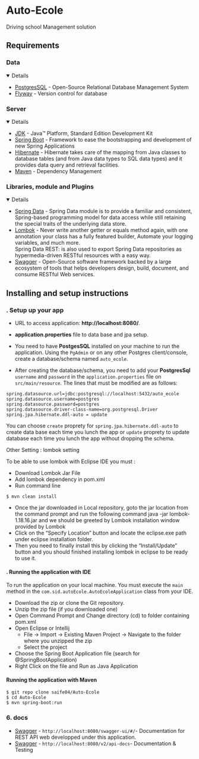 # Auto-Ecole
Driving school Management solution


## Requirements


### Data

<details open="open">
   <ul>
      <li><a href="https://www.postgresql.org/">PostgresSQL</a> - Open-Source Relational Database Management System</li>
      <li><a href="https://flywaydb.org/">Flyway</a> - Version control for database</li>
   </ul>
</details>

### Server 

<details open="open">
   <ul>
      <li><a href="http://www.oracle.com/technetwork/java/javase/downloads/jdk8-downloads-2133151.html">JDK</a> - Java™ Platform, Standard Edition Development Kit</li>
      <li><a href="https://spring.io/projects/spring-boot">Spring Boot</a> - Framework to ease the bootstrapping and development of new Spring Applications</li>
      <li><a href="https://spring.io/projects/spring-boot">Hibernate</a> - Hibernate takes care of the mapping from Java classes to database tables (and from Java data types to SQL data types) and it provides data query and retrieval facilities.</li>
      <li><a href="https://maven.apache.org/">Maven</a> - Dependency Management</li>
   </ul>
</details>

###  Libraries, module and Plugins

<details open="open">
   <ul>
      <li><a href="https://github.com/ultraq/thymeleaf-layout-dialect">Spring Data</a> - Spring Data module is to provide a familiar and consistent, Spring-based programming model for data access while still retaining the special traits of the underlying data store.</li>
      <li><a href="https://projectlombok.org/">Lombok</a> - Never write another getter or equals method again, with one annotation your class has a fully featured builder,    Automate your logging variables, and much more.</li>
	   Spring Data REST: is also used to export Spring Data repositories as hypermedia-driven RESTful resources with a easy way.
      <li><a href="https://swagger.io/">Swagger</a> - Open-Source software framework backed by a large ecosystem of tools that helps developers design, build, document, and     consume RESTful Web services.</li>
   </ul>
</details>

## Installing and setup instructions


### . Setup up your app
* 	URL to access application: **http://localhost:8080/**.

* **application.properties** file to data base and jpa setup.
* You need to have **PostgesSQL** installed on your machine to run the application. Using the `PgAdmin` or on any other Postgres client/console, create a database/schema named `auto_ecole`.
* After creating the database/schema, you need to add your **PostgresSql** `username` and `password` in the `application.properties` file on `src/main/resource`. The lines that must be modified are as follows:

```properties
spring.datasource.url=jdbc:postgresql://localhost:5432/auto_ecole
spring.datasource.username=postgres
spring.datasource.password=postgres
spring.datasource.driver-class-name=org.postgresql.Driver
spring.jpa.hibernate.ddl-auto = update
``` 

You can choose `create` proprety for `spring.jpa.hibernate.ddl-auto` to create data base each time you lunch the app or `update` proprety to update database each time you lunch the app without dropping the schema.

Other Setting : lombok setting

To be able to use lombok with Eclipse IDE you must :
* Download Lombok Jar File
* Add lombok dependency in pom.xml
* Run command line

 ```shell 
 $ mvn clean install
 ```
* Once the jar downloaded in Local repository, goto the jar location from the command prompt and run the following command java -jar lombok-1.18.16.jar and we should be greeted by Lombok installation window provided by Lombok
*  Click on the “Specify Location” button and locate the eclipse.exe path under eclipse installation folder.
*  Then you need to finally install this by clicking the “Install/Update” button and you should finished installing lombok in eclipse to be ready to use it.



#### . Running the application with IDE

To run the application on your local machine. You must execute the `main` method in the `com.sid.autoEcole.AutoEcoleApplication` class from your IDE.

* 	Download the zip or clone the Git repository.
* 	Unzip the zip file (if you downloaded one)
* 	Open Command Prompt and Change directory (cd) to folder containing pom.xml
* 	Open Eclipse or Intellij
	* File -> Import -> Existing Maven Project -> Navigate to the folder where you unzipped the zip
	* Select the project
* 	Choose the Spring Boot Application file (search for @SpringBootApplication)
* 	Right Click on the file and Run as Java Application

#### Running the application with Maven


```shell
$ git repo clone saife04/Auto-Ecole
$ cd Auto-Ecole
$ mvn spring-boot:run
```


### 6. docs

 * 	[Swagger](http://localhost:8080/swagger-ui/#/) - `http://localhost:8080/swagger-ui/#/`- Documentation for REST API web developped under this application.
 * 	[Swagger](http://localhost:8080/v2/api-docs) - `http://localhost:8080/v2/api-docs`- Documentation & Testing

